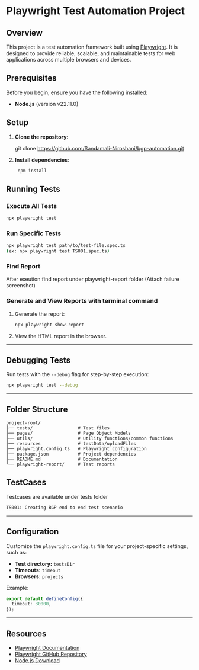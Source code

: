 # Playwright Test Automation Project

## Overview

This project is a test automation framework built using [Playwright](https://playwright.dev/). It is designed to provide reliable, scalable, and maintainable tests for web applications across multiple browsers and devices.


## Prerequisites

Before you begin, ensure you have the following installed:

- **Node.js** (version v22.11.0)  

## Setup

1. **Clone the repository**:

   git clone https://github.com/Sandamali-Niroshani/bgp-automation.git

2. **Install dependencies**:

   ```bash
    npm install
   ```

## Running Tests

### Execute All Tests

```bash
npx playwright test
```

### Run Specific Tests

```bash
npx playwright test path/to/test-file.spec.ts
(ex: npx playwright test TS001.spec.ts)
```

### Find Report
After exeution find report under playwright-report folder (Attach failure screenshot)

### Generate and View Reports with terminal command

1. Generate the report:

   ```bash
   npx playwright show-report
   ```

2. View the HTML report in the browser.

---

## Debugging Tests

Run tests with the `--debug` flag for step-by-step execution:

```bash
npx playwright test --debug
```

---

## Folder Structure

```
project-root/
├── tests/                 # Test files
├── pages/                 # Page Object Models
├── utils/                 # Utility functions/common functions
├── resources              # testData/uploadFiles
├── playwright.config.ts   # Playwright configuration
├── package.json           # Project dependencies
├── README.md              # Documentation
└── playwright-report/     # Test reports
```
## TestCases

Testcases are available under tests folder

```bash
TS001: Creating BGP end to end test scenario
```

---

## Configuration

Customize the `playwright.config.ts` file for your project-specific settings, such as:

- **Test directory:** `testsDir`
- **Timeouts:** `timeout`
- **Browsers:** `projects`

Example:

```ts
export default defineConfig({
  timeout: 30000,
});
```

---

## Resources

- [Playwright Documentation](https://playwright.dev/docs/intro)
- [Playwright GitHub Repository](https://github.com/microsoft/playwright)
- [Node.js Download](https://nodejs.org/)
